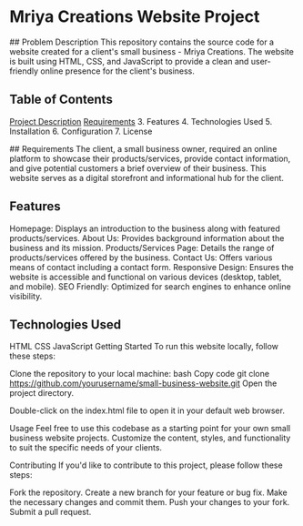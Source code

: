 # Mriya Creations Website Project

<a name="pd"/>
## Problem Description
This repository contains the source code for a website created for a client's small business - Mriya Creations. The website is built using HTML, CSS, and JavaScript to provide a clean and user-friendly online presence for the client's business.

## Table of Contents
[Project Description](#pd)
[Requirements](#req)
3. Features
4. Technologies Used
5. Installation
6. Configuration
7. License

<a name="req"/>
## Requirements
The client, a small business owner, required an online platform to showcase their products/services, provide contact information, and give potential customers a brief overview of their business. This website serves as a digital storefront and informational hub for the client.

## Features
Homepage: Displays an introduction to the business along with featured products/services.
About Us: Provides background information about the business and its mission.
Products/Services Page: Details the range of products/services offered by the business.
Contact Us: Offers various means of contact including a contact form.
Responsive Design: Ensures the website is accessible and functional on various devices (desktop, tablet, and mobile).
SEO Friendly: Optimized for search engines to enhance online visibility.

## Technologies Used
HTML
CSS
JavaScript
Getting Started
To run this website locally, follow these steps:

Clone the repository to your local machine:
bash
Copy code
git clone https://github.com/yourusername/small-business-website.git
Open the project directory.

Double-click on the index.html file to open it in your default web browser.

Usage
Feel free to use this codebase as a starting point for your own small business website projects. Customize the content, styles, and functionality to suit the specific needs of your clients.

Contributing
If you'd like to contribute to this project, please follow these steps:

Fork the repository.
Create a new branch for your feature or bug fix.
Make the necessary changes and commit them.
Push your changes to your fork.
Submit a pull request.
